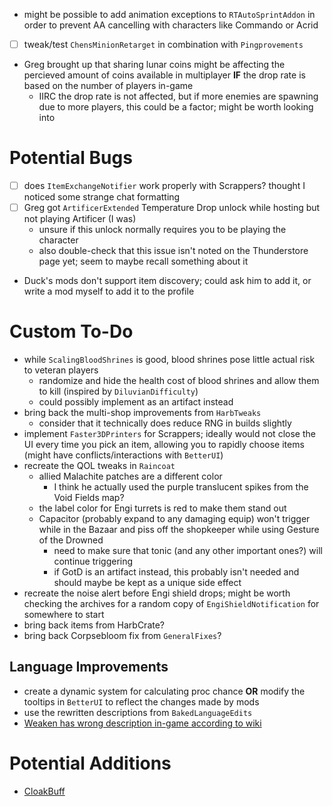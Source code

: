 - might be possible to add animation exceptions to `RTAutoSprintAddon` in order to prevent AA cancelling with characters like Commando or Acrid
- [ ] tweak/test `ChensMinionRetarget` in combination with `Pingprovements`
- Greg brought up that sharing lunar coins might be affecting the percieved amount of coins available in multiplayer **IF** the drop rate is based on the number of players in-game
  - IIRC the drop rate is not affected, but if more enemies are spawning due to more players, this could be a factor; might be worth looking into

# Potential Bugs
- [ ] does `ItemExchangeNotifier` work properly with Scrappers? thought I noticed some strange chat formatting
- [ ] Greg got `ArtificerExtended` Temperature Drop unlock while hosting but not playing Artificer (I was)
  - unsure if this unlock normally requires you to be playing the character
  - also double-check that this issue isn't noted on the Thunderstore page yet; seem to maybe recall something about it
- Duck's mods don't support item discovery; could ask him to add it, or write a mod myself to add it to the profile

# Custom To-Do
- while `ScalingBloodShrines` is good, blood shrines pose little actual risk to veteran players
  - randomize and hide the health cost of blood shrines and allow them to kill (inspired by `DiluvianDifficulty`)
  - could possibly implement as an artifact instead
- bring back the multi-shop improvements from `HarbTweaks`
  - consider that it technically does reduce RNG in builds slightly
- implement `Faster3DPrinters` for Scrappers; ideally would not close the UI every time you pick an item, allowing you to rapidly choose items (might have conflicts/interactions with `BetterUI`)
- recreate the QOL tweaks in `Raincoat`
  - allied Malachite patches are a different color
    - I think he actually used the purple translucent spikes from the Void Fields map?
  - the label color for Engi turrets is red to make them stand out
  - Capacitor (probably expand to any damaging equip) won't trigger while in the Bazaar and piss off the shopkeeper while using Gesture of the Drowned
    - need to make sure that tonic (and any other important ones?) will continue triggering
    - if GotD is an artifact instead, this probably isn't needed and should maybe be kept as a unique side effect
- recreate the noise alert before Engi shield drops; might be worth checking the archives for a random copy of `EngiShieldNotification` for somewhere to start
- bring back items from HarbCrate?
- bring back Corpsebloom fix from `GeneralFixes`?

## Language Improvements
- create a dynamic system for calculating proc chance **OR** modify the tooltips in `BetterUI` to reflect the changes made by mods
- use the rewritten descriptions from `BakedLanguageEdits`
- [Weaken has wrong description in-game according to wiki](https://riskofrain2.fandom.com/wiki/REX#Natural_Toxins)

# Potential Additions
- [CloakBuff](https://thunderstore.io/package/DestroyedClone/CloakBuff/)
